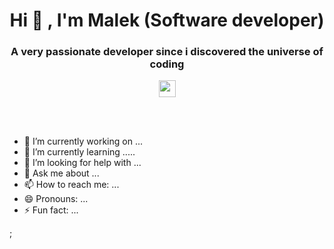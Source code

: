 <h1 align="center">Hi 👋 , I'm Malek (Software developer)</h1>
<h3 align="center">A very passionate developer since i discovered the universe of coding</h3>
<p align="center">

  <img src="https://user-images.githubusercontent.com/5679180/79618120-0daffb80-80be-11ea-819e-d2b0fa904d07.gif" width="27px">
  
  <br><br>
</p>
  


- 🔭 I’m currently working on ...
- 🌱 I’m currently learning .....
- 🤔 I’m looking for help with ...
- 💬 Ask me about ...
- 📫 How to reach me: ...
- 😄 Pronouns: ...
- ⚡ Fun fact: ...

;

